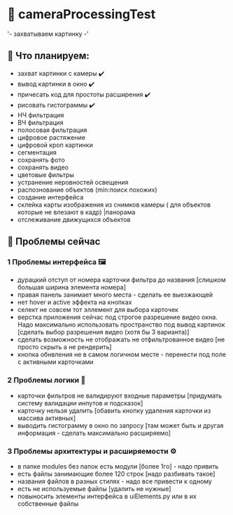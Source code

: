 #  🐍 cameraProcessingTest

'- захватываем картинку -'

## 🤔 Что планируем:

- захват картинки с камеры ✔️
- вывод картинки в окно  ✔️
- причесать код для простоты расширения ✔️
- рисовать гистограммы ✔️
- НЧ фильтрация
- ВЧ фильтрация
- полосовая фильтрация
- цифровое растяжение
- цифровой кроп картинки
- сегментация
- сохранять фото
- сохранять видео
- цветовые фильтры
- устранение неровностей освещения
- распознование объектов (min:поиск похожих)
- создание интерфейса
- склейка карты изображения из снимков камеры ( для объектов которые не влезают в кадр) |панорама 
- отслеживание движущихся объектов


## 🛑 Проблемы сейчас 

### 1 Проблемы интерфейса 🖼️
- дурацкий отступ от номера карточки фильтра до названия [слишком большая ширина элемента номера]
- правая панель занимает много места - сделать ее выезжающей
- нет hover и active эффекта на кнопках
- селект не совсем тот эллемент для выбора карточек
- верстка приложения сейчас под строгое разрешение видео окна.  Надо максимально использовать пространство под вывод картинок [сделать выбор разрешения видео (хотя бы 3 варианта)]
- сделать возможность не отображать не отфильтрованное видео [не просто скрыть а не рендерить]
- кнопка обнвления не в самом логичном месте - перенести под поле с активными карточками


### 2 Проблемы логики 🧮
- карточки фильтров не валидируют входные параметры [придумать систему валидации инпутов и подсказок]
- карточку нельзя удалить [обавить кнопку удаления карточки из массива активных]
- выводить гистограмму в окно по запросу [там может быть и другая информация - сделать максимально расширяемо]


### 3 Проблемы архитектуры и расширяемости ⚙️
- в папке modules без папок есть модули [более 1го] - надо привить
- есть файлы занимающие более 120 строк [надо разбивать такое]
- названия файлов в разных стилях - надо все привести к одному
-  есть не используемые файлы [удалить не нужные]
- повыносить элементы интерфейса в uiElements.py или в их собственные файлы